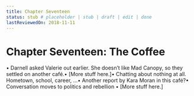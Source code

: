 ```yaml
---
title: Chapter Seventeen
status: stub # placeholder | stub | draft | edit | done
lastReviewedOn: 2018-11-11
---
```


# Chapter Seventeen: The Coffee 

•	Darnell asked Valerie out earlier. She doesn’t like Mad Canopy, so they settled on another café.•	[More stuff here.]•	Chatting about nothing at all. Hometown, school, career, …•	Another report by Kara Moran in this café?•	Conversation moves to politics and rebellion •	[More stuff here.]
